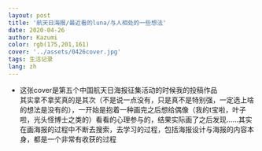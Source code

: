 ```yaml
---
layout: post
title: '航天日海报/最近看的luna/与人相处的一些想法'
date: 2020-04-26
author: Kazumi
color: rgb(175,201,161)
cover: '../assets/0426cover.jpg'
tags: 生活记录
lang: zh
---
```




- 这张cover是第五个中国航天日海报征集活动的时候我的投稿作品<br>
其实拿不拿奖真的是其次（不是说一点没有，只是真不是特别强，一定选上啥的想法是没有的），一开始是抱着一种画完之后想给偶像（我的t宝啦，叶子啦，光头怪博士之类的）看看的心理参与的，结果实际画了之后发现……其实在画海报的过程中不断去搜索，去学习的过程，包括海报设计与海报的内容本身，都是一个非常有收获的过程<br>
